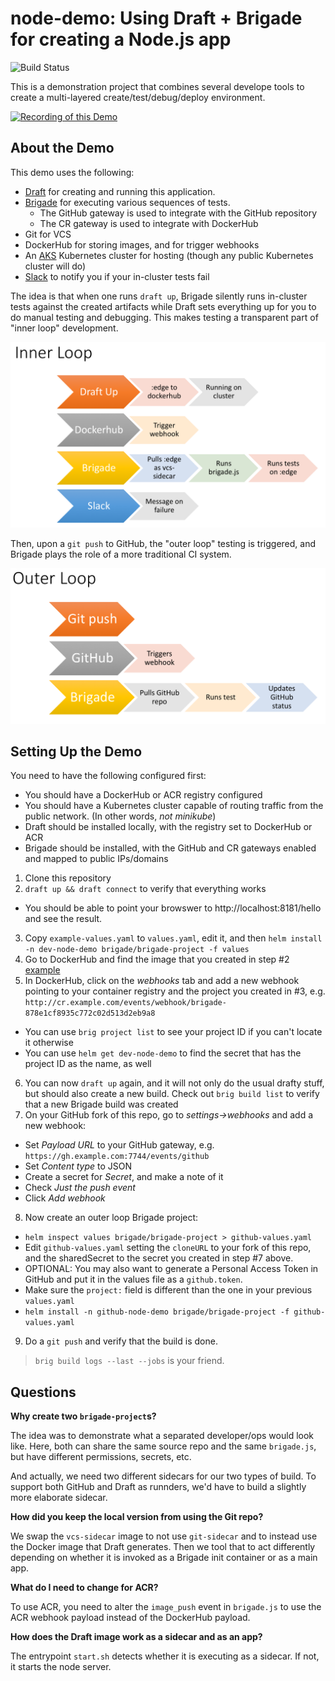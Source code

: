 # node-demo: Using Draft + Brigade for creating a Node.js app

![Build Status](http://badges.technosophos.me/v1/github/build/technosophos/node-demo/badge.svg?branch=master)

This is a demonstration project that combines several develope tools to create a
multi-layered create/test/debug/deploy environment.

[![Recording of this Demo](https://img.youtube.com/vi/suNjNkhmWTs/0.jpg)](https://youtu.be/suNjNkhmWTs?t=20s)

## About the Demo

This demo uses the following:

- [Draft](https://draft.sh) for creating and running this application.
- [Brigade](https://brigade.sh) for executing various sequences of tests.
  - The GitHub gateway is used to integrate with the GitHub repository
  - The CR gateway is used to integrate with DockerHub
- Git for VCS
- DockerHub for storing images, and for trigger webhooks
- An [AKS](https://docs.microsoft.com/en-us/azure/aks/) Kubernetes cluster for
  hosting (though any public Kubernetes cluster will do)
- [Slack](https://slack.com) to notify you if your in-cluster tests fail

The idea is that when one runs `draft up`, Brigade silently runs in-cluster tests
against the created artifacts while Draft sets everything up for you to do manual
testing and debugging. This makes testing a transparent part of "inner loop"
development.

![inner loop](docs/images/inner-loop.png)

Then, upon a `git push` to GitHub, the "outer loop" testing is triggered, and
Brigade plays the role of a more traditional CI system.

![outer loop](docs/images/outer-loop.png)

## Setting Up the Demo

You need to have the following configured first:

- You should have a DockerHub or ACR registry configured
- You should have a Kubernetes cluster capable of routing traffic from the public
  network. (In other words, _not minikube_)
- Draft should be installed locally, with the registry set to DockerHub or ACR
- Brigade should be installed, with the GitHub and CR gateways enabled and mapped
  to public IPs/domains

1. Clone this repository
2. `draft up && draft connect` to verify that everything works
  - You should be able to point your browswer to http://localhost:8181/hello and see the result.
3. Copy `example-values.yaml` to `values.yaml`, edit it, and then
  `helm install -n dev-node-demo brigade/brigade-project -f values`
4. Go to DockerHub and find the image that you created in step #2 [example](https://hub.docker.com/r/technosophos/node-demo/)
5. In DockerHub, click on the _webhooks_ tab and add a new webhook pointing to your
  container registry and the project you created in #3, e.g. `http://cr.example.com/events/webhook/brigade-878e1cf8935c772c02d513d2eb9a8`
  - You can use `brig project list` to see your project ID if you can't locate it otherwise
  - You can use `helm get dev-node-demo` to find the secret that has the project ID as the name, as well
6. You can now `draft up` again, and it will not only do the usual drafty stuff,
  but should also create a new build. Check out `brig build list` to verify that
  a new Brigade build was created
7. On your GitHub fork of this repo, go to _settings->webhooks_ and add a new webhook:
  - Set _Payload URL_ to your GitHub gateway, e.g. `https://gh.example.com:7744/events/github`
  - Set _Content type_ to JSON
  - Create a secret for _Secret_, and make a note of it
  - Check _Just the push event_
  - Click _Add webhook_
8. Now create an outer loop Brigade project:
  - `helm inspect values brigade/brigade-project > github-values.yaml`
  - Edit `github-values.yaml` setting the `cloneURL` to your fork of this repo,
    and the sharedSecret to the secret you created in step #7 above.
  - OPTIONAL: You may also want to generate a Personal Access Token in GitHub and
    put it in the values file as a `github.token`.
  - Make sure the `project:` field is different than the one in your previous `values.yaml`
  - `helm install -n github-node-demo brigade/brigade-project -f github-values.yaml`
9. Do a `git push` and verify that the build is done.

> `brig build logs --last --jobs` is your friend.

## Questions

**Why create two `brigade-project`s?**

The idea was to demonstrate what a separated developer/ops would look like. Here,
both can share the same source repo and the same `brigade.js`, but have different
permissions, secrets, etc.

And actually, we need two different sidecars for our two types of build. To support
both GitHub and Draft as runnders, we'd have to build a slightly more elaborate
sidecar.

**How did you keep the local version from using the Git repo?**

We swap the `vcs-sidecar` image to not use `git-sidecar` and to instead use the
Docker image that Draft generates. Then we tool that to act differently depending
on whether it is invoked as a Brigade init container or as a main app.

**What do I need to change for ACR?**

To use ACR, you need to alter the `image_push` event in `brigade.js` to use the
ACR webhook payload instead of the DockerHub payload.

**How does the Draft image work as a sidecar and as an app?**

The entrypoint `start.sh` detects whether it is executing as a sidecar. If not,
it starts the node server.
